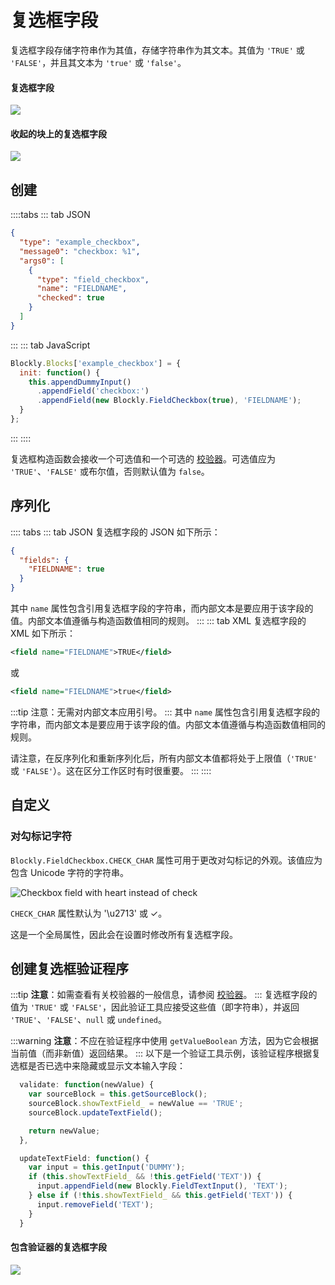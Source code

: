 # 复选框字段

复选框字段存储字符串作为其值，存储字符串作为其文本。其值为 `'TRUE'` 或 `'FALSE'`，并且其文本为 `'true'` 或 `'false'`。

#### 复选框字段

![](./checkbox/on_block.png)

#### 收起的块上的复选框字段

![](./checkbox/collapsed.png)

## 创建

::::tabs
::: tab JSON

```json
{
  "type": "example_checkbox",
  "message0": "checkbox: %1",
  "args0": [
    {
      "type": "field_checkbox",
      "name": "FIELDNAME",
      "checked": true
    }
  ]
}
```

:::
::: tab JavaScript

```javascript
Blockly.Blocks['example_checkbox'] = {
  init: function() {
    this.appendDummyInput()
      .appendField('checkbox:')
      .appendField(new Blockly.FieldCheckbox(true), 'FIELDNAME');
  }
};
```

:::
::::

复选框构造函数会接收一个可选值和一个可选的 [校验器](/guides/configure/advanced/interfaces/connection_checker#creating_a_checkbox_validator)。可选值应为 `'TRUE'`、`'FALSE'` 或布尔值，否则默认值为 `false`。

## 序列化

:::: tabs
::: tab JSON
复选框字段的 JSON 如下所示：
```json
{
  "fields": {
    "FIELDNAME": true
  }
}
```

其中 `name` 属性包含引用复选框字段的字符串，而内部文本是要应用于该字段的值。内部文本值遵循与构造函数值相同的规则。
:::
::: tab XML
复选框字段的 XML 如下所示：

```xml
<field name="FIELDNAME">TRUE</field>
```

或

```xml
<field name="FIELDNAME">true</field>
```
:::tip
注意：无需对内部文本应用引号。
:::
其中 `name` 属性包含引用复选框字段的字符串，而内部文本是要应用于该字段的值。内部文本值遵循与构造函数值相同的规则。

请注意，在反序列化和重新序列化后，所有内部文本值都将处于上限值（`'TRUE'` 或 `'FALSE'`）。这在区分工作区时有时很重要。
:::
::::

## 自定义

### 对勾标记字符

`Blockly.FieldCheckbox.CHECK_CHAR` 属性可用于更改对勾标记的外观。该值应为包含 Unicode 字符的字符串。

![Checkbox field with heart instead of check](./checkbox/customized.png)

`CHECK_CHAR` 属性默认为 '\\u2713' 或 ✓。

这是一个全局属性，因此会在设置时修改所有复选框字段。

## 创建复选框验证程序

:::tip
**注意**：如需查看有关校验器的一般信息，请参阅 [校验器](/guides/create-custom-blocks/fields/validators)。
:::
复选框字段的值为 `'TRUE'` 或 `'FALSE'`，因此验证工具应接受这些值（即字符串），并返回 `'TRUE'`、`'FALSE'`、`null` 或 `undefined`。

:::warning
**注意**：不应在验证程序中使用 `getValueBoolean` 方法，因为它会根据当前值（而非新值）返回结果。
:::
以下是一个验证工具示例，该验证程序根据复选框是否已选中来隐藏或显示文本输入字段：

```javascript
  validate: function(newValue) {
    var sourceBlock = this.getSourceBlock();
    sourceBlock.showTextField_ = newValue == 'TRUE';
    sourceBlock.updateTextField();

    return newValue;
  },

  updateTextField: function() {
    var input = this.getInput('DUMMY');
    if (this.showTextField_ && !this.getField('TEXT')) {
      input.appendField(new Blockly.FieldTextInput(), 'TEXT');
    } else if (!this.showTextField_ && this.getField('TEXT')) {
      input.removeField('TEXT');
    }
  }
```

#### 包含验证器的复选框字段

![](./checkbox/validator.gif)
